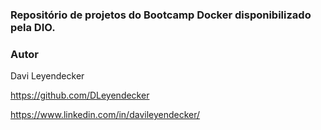 ### Repositório de projetos do Bootcamp Docker disponibilizado pela DIO.

### Autor
Davi Leyendecker

https://github.com/DLeyendecker

https://www.linkedin.com/in/davileyendecker/
